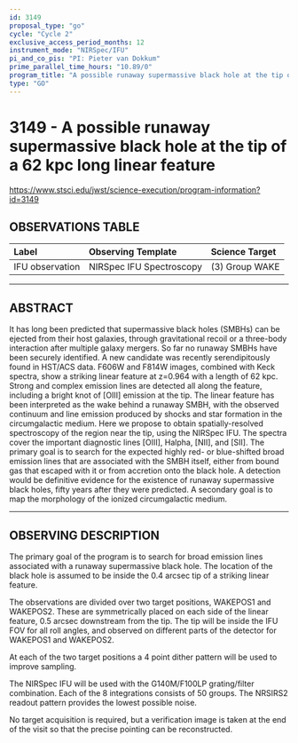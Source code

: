 ```yaml
---
id: 3149
proposal_type: "go"
cycle: "Cycle 2"
exclusive_access_period_months: 12
instrument_mode: "NIRSpec/IFU"
pi_and_co_pis: "PI: Pieter van Dokkum"
prime_parallel_time_hours: "10.89/0"
program_title: "A possible runaway supermassive black hole at the tip of a 62 kpc long linear feature"
type: "GO"
---
```

# 3149 - A possible runaway supermassive black hole at the tip of a 62 kpc long linear feature
https://www.stsci.edu/jwst/science-execution/program-information?id=3149
## OBSERVATIONS TABLE
| Label           | Observing Template          | Science Target   |
| :-------------- | :-------------------------- | :--------------- |
| IFU observation | NIRSpec IFU Spectroscopy    | (3) Group WAKE   |

---

## ABSTRACT

It has long been predicted that supermassive black holes (SMBHs) can be ejected from their host galaxies, through gravitational recoil or a three-body interaction after multiple galaxy mergers. So far no runaway SMBHs have been securely identified. A new candidate was recently serendipitously found in HST/ACS data. F606W and F814W images, combined with Keck spectra, show a striking linear feature at z=0.964 with a length of 62 kpc. Strong and complex emission lines are detected all along the feature, including a bright knot of [OIII] emission at the tip. The linear feature has been interpreted as the wake behind a runaway SMBH, with the observed continuum and line emission produced by shocks and star formation in the circumgalactic medium. Here we propose to obtain spatially-resolved spectroscopy of the region near the tip, using the NIRSpec IFU. The spectra cover the important diagnostic lines [OIII], Halpha, [NII], and [SII]. The primary goal is to search for the expected highly red- or blue-shifted broad emission lines that are associated with the SMBH itself, either from bound gas that escaped with it or from accretion onto the black hole. A detection would be definitive evidence for the existence of runaway supermassive black holes, fifty years after they were predicted. A secondary goal is to map the morphology of the ionized circumgalactic medium.

---

## OBSERVING DESCRIPTION

The primary goal of the program is to search for broad emission lines associated with a runaway supermassive black hole. The location of the black hole is assumed to be inside the 0.4 arcsec tip of a striking linear feature.

The observations are divided over two target positions, WAKEPOS1 and WAKEPOS2. These are symmetrically placed on each side of the linear feature, 0.5 arcsec downstream from the tip. The tip will be inside the IFU FOV for all roll angles, and observed on different parts of the detector for WAKEPOS1 and WAKEPOS2.

At each of the two target positions a 4 point dither pattern will be used to improve sampling.

The NIRSpec IFU will be used with the G140M/F100LP grating/filter combination. Each of the 8 integrations consists of 50 groups. The NRSIRS2 readout pattern provides the lowest possible noise.

No target acquisition is required, but a verification image is taken at the end of the visit so that the precise pointing can be reconstructed.